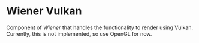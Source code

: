 # Wiener Vulkan
Component of *Wiener* that handles the functionality to render using Vulkan. Currently,
this is not implemented, so use OpenGL for now.
